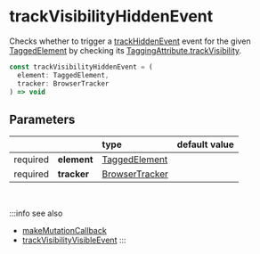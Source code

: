 # trackVisibilityHiddenEvent

Checks whether to trigger a [trackHiddenEvent](/tracking/api-reference/eventTrackers/trackHiddenEvent.md) event for the given [TaggedElement](/tracking/api-reference/definitions/TaggedElement.md) by checking its [TaggingAttribute.trackVisibility](/tracking/api-reference/definitions/TaggingAttribute.md#taggingattributetrackvisibility).

```typescript
const trackVisibilityHiddenEvent = (
  element: TaggedElement, 
  tracker: BrowserTracker
) => void
```

## Parameters
|          |             | type                                                                  | default value
| :-:      | :--         | :--                                                                   | :--           
| required | **element** | [TaggedElement](/tracking/api-reference/definitions/TaggedElement.md) |
| required | **tracker** | [BrowserTracker](/tracking/api-reference/general/BrowserTracker.md)   |

<br />

:::info see also
- [makeMutationCallback](/tracking/api-reference/mutationObserver/makeMutationCallback.md)
- [trackVisibilityVisibleEvent](/tracking/api-reference/mutationObserver/trackVisibilityVisibleEvent.md)
:::
